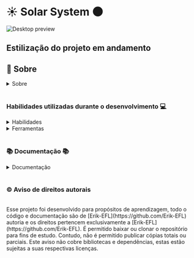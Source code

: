 
# ☀️ Solar System 🌑


![Desktop preview](./imgs/)

## Estilização do projeto em andamento

## 📓 Sobre

<details>
  <summary>Sobre</summary>
  <br />

  Projeto desenvolvido por [Erik Ferreira](https://www.linkedin.com/in/erikferreiralima/).
  Este projeto foi disponibilizado pela [Trybe](https://www.betrybe.com/) onde tive exito na entrega de 100% dos requisitos solicitados.

  Foi feito o desenvolvimento de uma aplicação React onde o desafio foi desenvolver testes unitários para o frontend da aplicação utilizando React Testing Library.

  <br />
</details>
  <br />

  ### Habilidades utilizadas durante o desenvolvimento 💻

<details>
  <summary>Habilidades</summary>
  <br />

  * Desenvolvimento de aplicações React
  * Teste de uma aplicação frontend utilizando React Testing Library
  * Metodologia ágil(Kanban)

  <br />
</details>

<details>
  <summary>Ferramentas</summary>
  <br />

  * React.js
  * HTML5
  * CSS3
  * JavaScript
  * React Testing Library
  * Jest
  * Components de Classes

  <br />
</details>

  <br />

  ### 📚 Documentação 📚

  <details>
    <summary>Documentação</summary>
    <br />

    Para clonar o repositório do projeto, basta seguir os seguintes passos:

    Faça o fork do repositório:
    ```
    Tutorial no link https://github.com/UNIVALI-LITE/Portugol-Studio/wiki/Fazendo-um-Fork-do-reposit%C3%B3rio
    ```
    Clone o repositório:
    ```
    git clone git@github.com:"SeuNomeNoGitHub"/Solar-System.git
    ```
    Apos ter o repositório clonado em sua maquina, basta executar o comando:
    ```
    cd Solar-System
    ```
    E então executar os comando para que a aplicação funcione:
    ```
    npm install
    npm start

  </details>

  <br />

### ©️ Aviso de direitos autorais

</br>
Esse projeto foi desenvolvido para propósitos de aprendizagem, todo o código e documentação são de [Erik-EFL](https://github.com/Erik-EFL) autoria e os direitos pertencem exclusivamente a [Erik-EFL](https://github.com/Erik-EFL). É permitido baixar ou clonar o repositório para fins de estudo. Contudo, não é permitido publicar cópias totais ou parciais. Este aviso não cobre bibliotecas e dependências, estas estão sujeitas a suas respectivas licenças.
